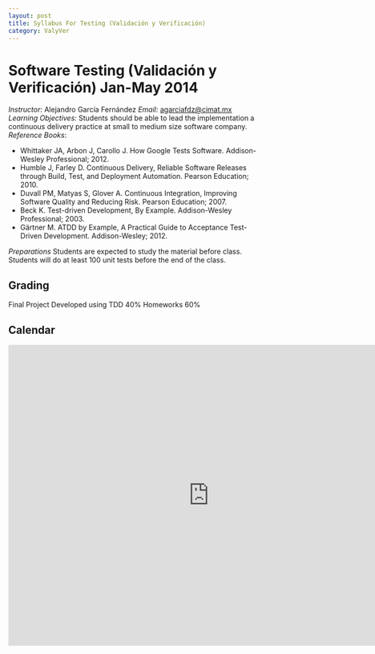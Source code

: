 ```yaml
---
layout: post
title: Syllabus For Testing (Validación y Verificación)
category: ValyVer
---
```



Software Testing (Validación y Verificación) Jan-May 2014
=========================================================

*Instructor:* Alejandro García Fernández
*Email:* agarciafdz@cimat.mx
*Learning Objectives:* Students should be able to lead the implementation a continuous delivery practice at small to medium size software company.
*Reference Books*:
- Whittaker JA, Arbon J, Carollo J. How Google Tests Software. Addison-Wesley Professional; 2012.
- Humble J, Farley D. Continuous Delivery, Reliable Software Releases through Build, Test, and Deployment Automation. Pearson Education; 2010.
- Duvall PM, Matyas S, Glover A. Continuous Integration, Improving Software Quality and Reducing Risk. Pearson Education; 2007.
- Beck K. Test-driven Development, By Example. Addison-Wesley Professional; 2003.
- Gärtner M. ATDD by Example, A Practical Guide to Acceptance Test-Driven Development. Addison-Wesley; 2012.

*Preparations*
Students are expected to study the material before class.
Students will do at least 100 unit tests before the end of the class.

Grading
-------
Final Project Developed using TDD 40%
Homeworks 60%


Calendar
--------
<iframe src="https://www.google.com/calendar/embed?height=600&amp;wkst=1&amp;bgcolor=%23FFFFFF&amp;src=h2j461rd5vpho0pinf1v8804hk%40group.calendar.google.com&amp;color=%23875509&amp;ctz=America%2FMexico_City" style=" border-width:0 " width="800" height="600" frameborder="0" scrolling="no"></iframe>
